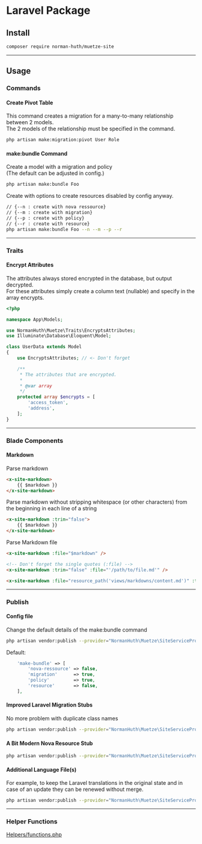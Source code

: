 # Laravel Package

## Install
``` bash
composer require norman-huth/muetze-site
```
---
## Usage
### Commands
#### Create Pivot Table
This command creates a migration for a many-to-many relationship between 2 models.   
The 2 models of the relationship must be specified in the command.
``` bash
php artisan make:migration:pivot User Role
```

#### make:bundle Command
Create a model with a migration and policy  
(The default can be adjusted in config.)
``` bash
php artisan make:bundle Foo
```
Create with options to create resources disabled by config anyway.
``` bash
// {--n : create with nova ressource}
// {--m : create with migration}
// {--p : create with policy}
// {--r : create with resource}
php artisan make:bundle Foo --n --m --p --r
```
---
### Traits
#### Encrypt Attributes
The attributes always stored encrypted in the database, but output decrypted.  
For these attributes simply create a column text (nullable) and specify in the array encrypts.
``` php
<?php

namespace App\Models;

use NormanHuth\Muetze\Traits\EncryptsAttributes;
use Illuminate\Database\Eloquent\Model;

class UserData extends Model
{
    use EncryptsAttributes; // <- Don't forget

    /**
     * The attributes that are encrypted.
     *
     * @var array
     */
    protected array $encrypts = [
        'access_token',
        'address',
    ];
}
```
---
### Blade Components
#### Markdown
Parse markdown
``` html
<x-site-markdown>
    {{ $markdown }}
</x-site-markdown>
```
Parse markdown without stripping whitespace (or other characters) from the beginning in each line of a string
``` html
<x-site-markdown :trim="false">
    {{ $markdown }}
</x-site-markdown>
```
Parse Markdown file
``` html
<x-site-markdown :file="$markdown" />

<!-- Don't forget the single quotes (:file) -->
<x-site-markdown :trim="false" :file="'/path/to/file.md'" />

<x-site-markdown :file="resource_path('views/markdowns/content.md')" :trim="false" />
```
---
### Publish
#### Config file
Change the default details of the make:bundle command
``` bash
php artisan vendor:publish --provider="NormanHuth\Muetze\SiteServiceProvider" --tag="config"
```
Default:
``` php
    'make-bundle' => [
        'nova-ressource' => false,
        'migration'      => true,
        'policy'         => true,
        'resource'       => false,
    ],
```
#### Improved Laravel Migration Stubs
No more problem with duplicate class names
``` bash
php artisan vendor:publish --provider="NormanHuth\Muetze\SiteServiceProvider" --tag="laravel-stubs"
```

#### A Bit Modern Nova Resource Stub
``` bash
php artisan vendor:publish --provider="NormanHuth\Muetze\SiteServiceProvider" --tag="nova-stubs"
```

#### Additional Language File(s)
For example, to keep the Laravel translations in the original state and in case of an update they can be renewed without merge.
``` bash
php artisan vendor:publish --provider="NormanHuth\Muetze\SiteServiceProvider" --tag="translations"
```

---
### Helper Functions
[Helpers/functions.php](https://github.com/Muetze42/muetze-site/blob/main/Helpers/functions.php)
